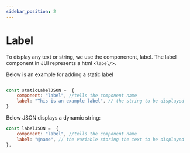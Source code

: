 ```yaml
---
sidebar_position: 2
---
```


# Label

To display any text or string, we use the componenent, label.
The label component in JUI represents a html `<label/>`.

Below is an example for adding a static label

```js title="staticLabel.js"

const staticLabelJSON =  {
    component: "label", //tells the component name
    label: "This is an example label", // the string to be displayed
}

```

Below JSON displays a dynamic string:

```js title="dynamicLabel.js"
const labelJSON =  {
    component: "label", //tells the component name
    label: "@name", // the variable storing the text to be displayed
},

```